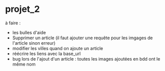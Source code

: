 # projet_2

à faire :

- les bulles d'aide
- Supprimer un article (il faut ajouter une requête pour les imgages de l'article sinon erreur)
- modifier les villes quand on ajoute un article 
- réécrire les liens avec la base_url
- bug lors de l'ajout d'un article : toutes les images ajoutées en bdd ont le même nom